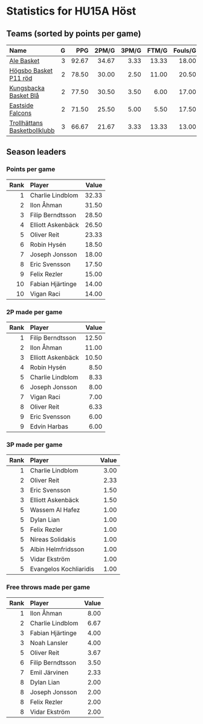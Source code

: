 # Statistics for HU15A Höst

## Teams (sorted by points per game)

| Name | G | PPG | 2PM/G | 3PM/G | FTM/G | Fouls/G |
|:-----|--:|----:|------:|------:|------:|--------:|
| [Ale Basket](hu15a_höst_team_1.md) | 3 | 92.67 | 34.67 | 3.33 | 13.33 | 18.00 |
| [Högsbo Basket P11 röd](hu15a_höst_team_2.md) | 2 | 78.50 | 30.00 | 2.50 | 11.00 | 20.50 |
| [Kungsbacka Basket Blå](hu15a_höst_team_3.md) | 2 | 77.50 | 30.50 | 3.50 | 6.00 | 17.00 |
| [Eastside Falcons](hu15a_höst_team_4.md) | 2 | 71.50 | 25.50 | 5.00 | 5.50 | 17.50 |
| [Trollhättans Basketbollklubb](hu15a_höst_team_5.md) | 3 | 66.67 | 21.67 | 3.33 | 13.33 | 13.00 |

## Season leaders

### Points per game

| Rank | Player | Value |
|----:|:-------|------:|
| 1 | Charlie Lindblom | 32.33 |
| 2 | Ilon Åhman | 31.50 |
| 3 | Filip Berndtsson | 28.50 |
| 4 | Elliott Askenbäck | 26.50 |
| 5 | Oliver Reit | 23.33 |
| 6 | Robin Hysén | 18.50 |
| 7 | Joseph Jonsson | 18.00 |
| 8 | Eric Svensson | 17.50 |
| 9 | Felix Rezler | 15.00 |
| 10 | Fabian Hjärtinge | 14.00 |
| 10 | Vigan Raci | 14.00 |

### 2P made per game

| Rank | Player | Value |
|----:|:-------|------:|
| 1 | Filip Berndtsson | 12.50 |
| 2 | Ilon Åhman | 11.00 |
| 3 | Elliott Askenbäck | 10.50 |
| 4 | Robin Hysén | 8.50 |
| 5 | Charlie Lindblom | 8.33 |
| 6 | Joseph Jonsson | 8.00 |
| 7 | Vigan Raci | 7.00 |
| 8 | Oliver Reit | 6.33 |
| 9 | Eric Svensson | 6.00 |
| 9 | Edvin Harbas | 6.00 |

### 3P made per game

| Rank | Player | Value |
|----:|:-------|------:|
| 1 | Charlie Lindblom | 3.00 |
| 2 | Oliver Reit | 2.33 |
| 3 | Eric Svensson | 1.50 |
| 3 | Elliott Askenbäck | 1.50 |
| 5 | Wassem Al Hafez | 1.00 |
| 5 | Dylan Lian | 1.00 |
| 5 | Felix Rezler | 1.00 |
| 5 | Nireas Solidakis | 1.00 |
| 5 | Albin Helmfridsson | 1.00 |
| 5 | Vidar Ekström | 1.00 |
| 5 | Evangelos Kochliaridis | 1.00 |

### Free throws made per game

| Rank | Player | Value |
|----:|:-------|------:|
| 1 | Ilon Åhman | 8.00 |
| 2 | Charlie Lindblom | 6.67 |
| 3 | Fabian Hjärtinge | 4.00 |
| 3 | Noah Lansler | 4.00 |
| 5 | Oliver Reit | 3.67 |
| 6 | Filip Berndtsson | 3.50 |
| 7 | Emil Järvinen | 2.33 |
| 8 | Dylan Lian | 2.00 |
| 8 | Joseph Jonsson | 2.00 |
| 8 | Felix Rezler | 2.00 |
| 8 | Vidar Ekström | 2.00 |

